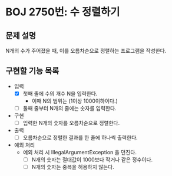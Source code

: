# BOJ 2750번: 수 정렬하기
## 문제 설명
N개의 수가 주어졌을 때, 이를 오름차순으로 정렬하는 프로그램을 작성한다.
## 구현할 기능 목록
- 입력
  - [X] 첫째 줄에 수의 개수 N을 입력한다.
    - 이때 N의 범위는 (1이상 1000이하이다.)
  - [ ] 둘째 줄부터 N개의 줄에는 숫자를 입력한다.
- 구현
  - [ ] 입력한 N개의 숫자를 오름차순으로 정렬한다.
- 출력
  - [ ] 오름차순으로 정렬한 결과를 한 줄에 하나씩 출력한다.
- 예외 처리
  - 예외 처리 시 IllegalArgumentException 을 던진다.
    - [ ] N개의 숫자는 절대값이 1000보다 작거나 같은 정수이다.
    - [ ] N개의 숫자는 중복을 허용하지 않는다.